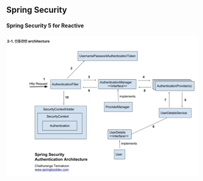 ## Spring Security

#### Spring Security 5 for Reactive

![](../../../../../../../readMeImages/SpringSecurity.png) 

